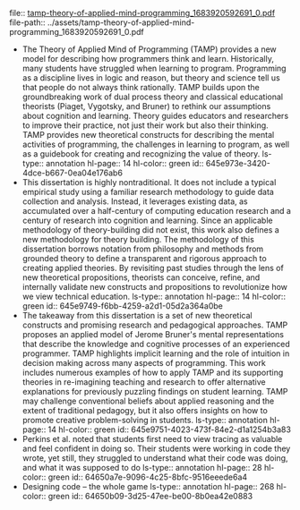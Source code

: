 file:: [tamp-theory-of-applied-mind-programming_1683920592691_0.pdf](../assets/tamp-theory-of-applied-mind-programming_1683920592691_0.pdf)
file-path:: ../assets/tamp-theory-of-applied-mind-programming_1683920592691_0.pdf

- The Theory of Applied Mind of Programming (TAMP) provides a new model for describing how programmers think and learn. Historically, many students have struggled when learning to program. Programming as a discipline lives in logic and reason, but theory and science tell us that people do not always think rationally. TAMP builds upon the groundbreaking work of dual process theory and classical educational theorists (Piaget, Vygotsky, and Bruner) to rethink our assumptions about cognition and learning. Theory guides educators and researchers to improve their practice, not just their work but also their thinking. TAMP provides new theoretical constructs for describing the mental activities of programming, the challenges in learning to program, as well as a guidebook for creating and recognizing the value of theory.
  ls-type:: annotation
  hl-page:: 14
  hl-color:: green
  id:: 645e973e-3420-4dce-b667-0ea04e176ab6
- This dissertation is highly nontraditional. It does not include a typical empirical study using a familiar research methodology to guide data collection and analysis. Instead, it leverages existing data, as accumulated over a half-century of computing education research and a century of research into cognition and learning. Since an applicable methodology of theory-building did not exist, this work also defines a new methodology for theory building. The methodology of this dissertation borrows notation from philosophy and methods from grounded theory to define a transparent and rigorous approach to creating applied theories. By revisiting past studies through the lens of new theoretical propositions, theorists can conceive, refine, and internally validate new constructs and propositions to revolutionize how we view technical education.
  ls-type:: annotation
  hl-page:: 14
  hl-color:: green
  id:: 645e9749-f6bb-4259-a2d1-05d2a364a0be
- The takeaway from this dissertation is a set of new theoretical constructs and promising research and pedagogical approaches. TAMP proposes an applied model of Jerome Bruner's mental representations that describe the knowledge and cognitive processes of an experienced programmer. TAMP highlights implicit learning and the role of intuition in decision making across many aspects of programming. This work includes numerous examples of how to apply TAMP and its supporting theories in re-imagining teaching and research to offer alternative explanations for previously puzzling findings on student learning. TAMP may challenge conventional beliefs about applied reasoning and the extent of traditional pedagogy, but it also offers insights on how to promote creative problem-solving in students.
  ls-type:: annotation
  hl-page:: 14
  hl-color:: green
  id:: 645e9751-4023-473f-84e2-d1a1254b3a83
- Perkins et al. noted that students first need to view tracing as valuable and feel confident in doing so. Their students were working in code they wrote, yet still, they struggled to understand what their code was doing, and what it was supposed to do
  ls-type:: annotation
  hl-page:: 28
  hl-color:: green
  id:: 64650a7e-9096-4c25-8bfc-9516eeede6a4
- Designing code – the whole game
  ls-type:: annotation
  hl-page:: 268
  hl-color:: green
  id:: 64650b09-3d25-47ee-be00-8b0ea42e0883